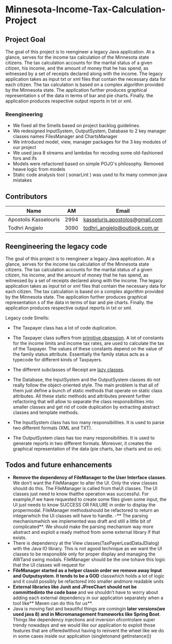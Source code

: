 # Minnesota-Income-Tax-Calculation-Project
## Project Goal
The goal of this project is to reengineer a legacy Java application. At a glance, serves for the income tax calculation of the Minnesota state citizens. The tax calculation accounts for the marital status of a given citizen, his income, and the amount of money that he has spend, as witnessed by a set of receipts declared along with the income. The legacy application takes as input txt or xml files that contain the necessary data for each citizen. The tax calculation is based on a complex algorithm provided by the Minnesota state. The application further produces graphical representation s of the data in terms of bar and pie charts. Finally. the application produces respective output reports in txt or xml.

### Reengineering
- We fixed all the Smells based on project backlog guidelines.
- We redesigned InputSystem, OutputSystem, Database to 2 key manager classes names FilesManager and ChartsManager
- We introduced model, view, manager packages for the 3 key modules of our project
- We used java 8 streams and lambdas for recoding some old-fashioned fors and ifs
- Models were refactored based on simple POJO's philosophy. Removed heave logic from models
- Static code analysis tool ( sonarLint ) was used to fix many common java mistakes

## Contributors
| Name  | AM | Email |
| ------------- | ------------- | ------------- |
| Apostolis Kasselouris  | 2994 | kasseluris.apostolos@gmail.com |
| Todhri Angjelo | 3090 | todhri_angjelo@outlook.com.gr |

## Reengineering the legacy code
The goal of this project is to reengineer a legacy Java application. At a glance, serves for the 
income tax calculation of the Minnesota state citizens. The tax calculation accounts for the marital
status of a given citizen, his income, and the amount of money that he has spend, as witnessed by a
set of receipts declared along with the income. The legacy application takes as input txt or xml 
files that contain the necessary data for each citizen. The tax calculation is based on a complex 
algorithm provided by the Minnesota state. The application further produces graphical representation
s of the data in terms of bar and pie charts. Finally. the application produces respective output 
reports in txt or xml.

Legacy code Smells:
- The Taxpayer class has a lot of code duplication.

- The Taxpayer class suffers from [primitive obsession](https://refactoring.guru/smells/primitive-obsession). 
A lot of constants for the income limits and income tax rates, are used to calculate the tax of the Taxpayer. 
The values of these constants depend on the value of the family status attribute. Essentially the family status acts 
as a typecode for different kinds of Taxpayers.

- The different subclasses of Receipt are [lazy classes](https://refactoring.guru/smells/lazy-class). 

- The Database, the InputSystem and the OutputSystem classes do not really follow the object-oriented style. 
The main problem is that all of them just define a bunch of static methods that operate on static class attributes. 
All these static methods and attributes prevent further refactoring that will allow to separate the class responsibilities 
into smaller classes and get rid of code duplication by extracting abstract classes and template methods.

- The InputSystem class has too many responsibilities. It is used to parse two different formats (XML and TXT).

- The OutputSystem class has too many responsibilities. It is used to generate reports in two different formats. 
Moreover, it creates the graphical representation of the data (pie charts, bar charts and so on).

## Todos and future enhancements

- **Remove the dependency of FileManager to the User Interface classes**. We don’t want the FileManager to alter the UI. Only the view classes should do this. The FIleManager is called from theUI classes. The UI classes just need to know thatthe operation was successful. For example,if we have requested to create some files given some input, the UI just needs to know SUCCESS OR FAILURE in order to display the propermodal. FileManager methodsshould be refactored to return an integerwhich the UI classes will have to handle.
-** The parsing mechanismwhich we implemented was draft and still a little bit of complicated**. We should make the parsing mechanism way more abstract and exploit a ready method from some external library if that exists.
- There is dependency at the View classes(TaxPayerLoadDataJDialog) with the Java IO library. This is not agood technique as we want the UI classes to be responsible only for proper display and managing the AWTand swing modals. FileManager should be the one tohave this logic that the UI classes will request for
- **FileManager started as a helper classin order we remove away Input and Outputsystem. It tends to be a GOD** classwhich holds a lot of logic and it could possibly be refactored into smaller andmore readable units
- **External libraries like Junit and JFreeChart should not be committedinto the code base** and we shouldn’t have to worry about adding each external dependency in our application separately when a tool like** Maven can do this for us**. 
- Java is moving fast and beautiful things are comingin **later versions(we used java 8) and in Micromanagement frameworks like Spring Boot**. Things like dependency injections and inversion ofcontrolare super trendy nowadays and we would like our application to exploit those features that are offeredwithout having to reinvent the wheel like we do in some cases inside our application (singletonand getInstance())
